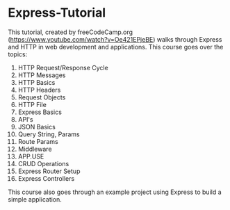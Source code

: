 # Express-Tutorial

This tutorial, created by freeCodeCamp.org (https://www.youtube.com/watch?v=Oe421EPjeBE)
walks through Express and HTTP in web development and applications. This course goes over the topics:

1. HTTP Request/Response Cycle
2. HTTP Messages
3. HTTP Basics
4. HTTP Headers
5. Request Objects
6. HTTP File
7. Express Basics
8. API's
9. JSON Basics
10. Query String, Params
11. Route Params
12. Middleware
13. APP.USE
14. CRUD Operations
15. Express Router Setup
16. Express Controllers

This course also goes through an example project using Express to build a simple application.
